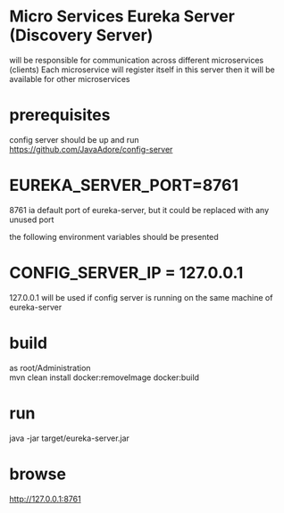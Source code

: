 # Micro Services Eureka Server (Discovery Server)
will be responsible for communication across different microservices (clients)
Each microservice will register itself in this server then it will be available for other microservices


# prerequisites
config server should be up and run<br/>
<a href="https://github.com/JavaAdore/config-server">https://github.com/JavaAdore/config-server</a>

# EUREKA_SERVER_PORT=8761
8761 ia default port of eureka-server, but it could be replaced with any unused port

the following environment variables should be presented
# CONFIG_SERVER_IP = 127.0.0.1 
127.0.0.1 will be used if config server is running on the same machine of eureka-server

# build
as root/Administration <br/>
mvn clean install docker:removeImage docker:build
# run
java -jar target/eureka-server.jar

# browse
<a href="http://127.0.0.1:8761">http://127.0.0.1:8761</a>




